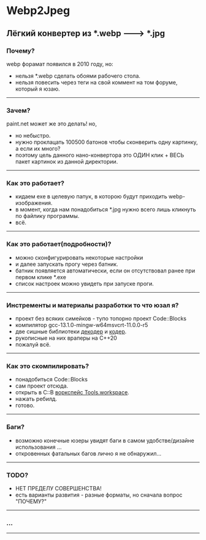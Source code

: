 # Webp2Jpeg
 Лёгкий конвертер из *.webp ---> *.jpg
---
 
### Почему?
 webp форамат появился в 2010 году, но:
 - нельзя *.webp сделать обоями рабочего стола.
 - нельзя повесить через теги на свой коммент на том форуме, который я юзаю.
---
 
### Зачем?
 paint.net может же это делать! но,
 - но небыстро.
 - нужно проклацать 100500 батонов чтобы сконверить одну картинку, а если их много?
 - поэтому цель данного нано-конвертора это ОДИН клик + ВЕСЬ пакет картинок из данной директории.
---
 
### Как это работает?
 - кидаем exe в целевую папук, в которою будут приходить webp-изображения.
 - в момент, когда нам понадобиться *.jpg нужно всего лишь кликнуть по файлику программы.
 - всё.
---
 
### Как это работает(подробности)?
 - можно сконфигурировать некоторые настройки
 - и далее запускать прогу через батник.
 - батник появляется автоматически, если он отсутствовал ранее при первом клике *.exe
 - список настроек можно увидеть при запуске проги.
---
 
### Инстременты и материалы разработки то что юзал я?
 - проект без всяких симейков - тупо топорно проект Code::Blocks
 - компилятор gcc-13.1.0-mingw-w64msvcrt-11.0.0-r5
 - две сишные библиотеки [декодер](https://github.com/webmproject/libwebp/) и [кодер](https://github.com/stbrumme/toojpeg).
 - рукописные на них враперы на C++20
 - пожалуй всё.
---
 
### Как это скомпилировать?
 - понадобиться Code::Blocks
 - сам проект отсюда.
 - открыть в C::B [воркспейс Tools.workspace](Webp2Jpeg/project/).
 - нажать ребилд.
 - готово.
---
 
### Баги?
 - возможно конечные юзеры увидят баги в самом удобстве/дизайне использования ...
 - откровенных фатальных багов лично я не обнаружил...
---
 
### TODO?
 - НЕТ ПРЕДЕЛУ СОВЕРШЕНСТВА!
 - есть варианты развития - разные форматы, но сначала вопрос "ПОЧЕМУ?"
---
 
### ...
---
 
 